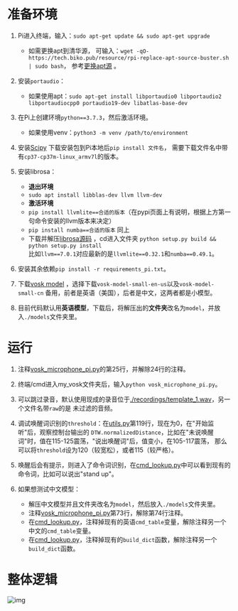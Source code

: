 # 准备环境
1. Pi进入终端，输入：```sudo apt-get update && sudo apt-get upgrade```
   - 如需更换apt到清华源，
     可输入：```wget -qO- https://tech.biko.pub/resource/rpi-replace-apt-source-buster.sh | sudo bash```，
     参考[更换apt源](https://tech.biko.pub/tool#/rpi-apt-sources) 。
     
1. 安装```portaudio```：
   - 如果使用apt：```sudo apt-get install libportaudio0 libportaudio2 libportaudiocpp0 portaudio19-dev libatlas-base-dev```
   
1. 在Pi上创建环境```python==3.7.3```，然后激活环境。
   - 如果使用venv：```python3 -m venv /path/to/environment```

1. 安装[Scipy](https://www.piwheels.org/project/scipy/) 下载安装包到Pi本地后```pip install 文件名```，
   需要下载文件名中带有```cp37-cp37m-linux_armv7l```的版本。
   
1. 安装librosa：
   - **退出环境**
   - ```sudo apt install libblas-dev llvm llvm-dev```
   - **激活环境**
   - ```pip install llvmlite==合适的版本```（在pypi页面上有说明，根据上方第一句命令安装的llvm版本来决定）
   - ```pip install numba==合适的版本``` 同上
   - 下载并解压[librosa源码](https://github.com/librosa/librosa/releases) ，cd进入文件夹
     ```python setup.py build && python setup.py install```  
比如```llvm==7.0.1```对应最新的是```llvmlite==0.32.1```和```numba==0.49.1```。

1. 安装其余依赖```pip install -r requirements_pi.txt```。

1. 下载[vosk model](https://alphacephei.com/vosk/models) ，选择下载```vosk-model-small-en-us```以及```vosk-model-small-cn```
备用，前者是英语（美国），后者是中文，这两者都是小模型。
   
1. 目前代码默认用**英语模型**，下载后，将解压出的**文件夹**改名为```model```，并放入```./models```文件夹里。

# 运行
1. 注释[vosk_microphone_pi.py](./vosk_microphone_pi.py)的第25行，并解除24行的注释。

1. 终端/cmd进入my_vosk文件夹后，输入```python vosk_microphone_pi.py```。

1. 可以跳过录音，默认使用现成的录音位于[./recordings/template_1.wav](./recordings/template_1.wav)，另一个文件名带```raw```的是
   未过滤的音频。
   
1. 调试唤醒词识别的```threshold```：在[utils.py](./utils.py)第119行，现在为0，在"开始监听"后，观察控制台输出的
   ```DTW.normalizedDistance```，比如在"未说唤醒词"时，值在115-125震荡，"说出唤醒词"后，值变小，在105-117震荡，
   那么可以将```threshold```设为120（较宽松），或者115（较严格）。
   
1. 唤醒后会有提示，则进入了命令词识别，在[cmd_lookup.py](common/cmd_lookup.py)中可以看到现有的命令词，比如可以说出"stand up"。

1. 如果想测试中文模型：
   - 解压中文模型并且文件夹改名为```model```，然后放入```./models```文件夹里。
   - 注释[vosk_microphone_pi.py](./vosk_microphone_pi.py)第73行，解除第74行注释。
   - 在[cmd_lookup.py](common/cmd_lookup.py)，注释掉现有的英语```cmd_table```变量，解除注释另一个中文的```cmd_table```变量。
   - 在[cmd_lookup.py](common/cmd_lookup.py)，注释掉现有的```build_dict```函数，解除注释另一个```build_dict```函数。
 
  
# 整体逻辑
![img](../Hey%20Bittle.svg)